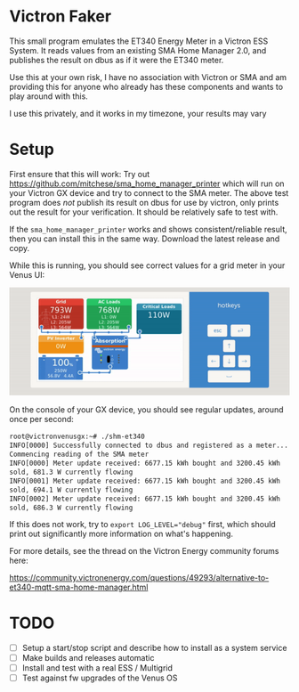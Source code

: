 # Victron Faker
This small program emulates the ET340 Energy Meter in a Victron ESS System. It reads
values from an existing SMA Home Manager 2.0, and publishes the result on dbus as
if it were the ET340 meter.

Use this at your own risk, I have no association with Victron or SMA and am providing
this for anyone who already has these components and wants to play around with this.

I use this privately, and it works in my timezone, your results may vary

# Setup

First ensure that this will work: Try out https://github.com/mitchese/sma_home_manager_printer
which will run on your Victron GX device and try to connect to the SMA meter. The above test
program does _not_ publish its result on dbus for use by victron, only prints out the result
for your verification. It should be relatively safe to test with.

If the `sma_home_manager_printer` works and shows consistent/reliable result, then you can
install this in the same way. Download the latest release and copy.

While this is running, you should see correct values for a grid meter in your Venus UI:

![Venus GX UI](img/meter_sample.gif)

On the console of your GX device, you should see regular updates, around once per second:
```
root@victronvenusgx:~# ./shm-et340
INFO[0000] Successfully connected to dbus and registered as a meter... Commencing reading of the SMA meter
INFO[0000] Meter update received: 6677.15 kWh bought and 3200.45 kWh sold, 681.3 W currently flowing
INFO[0001] Meter update received: 6677.15 kWh bought and 3200.45 kWh sold, 694.1 W currently flowing
INFO[0002] Meter update received: 6677.15 kWh bought and 3200.45 kWh sold, 686.3 W currently flowing
```

If this does not work, try to `export LOG_LEVEL="debug"` first, which should print out significantly more
information on what's happening.

For more details, see the thread on the Victron Energy community forums here:

https://community.victronenergy.com/questions/49293/alternative-to-et340-mqtt-sma-home-manager.html

# TODO

  - [ ] Setup a start/stop script and describe how to install as a system service
  - [ ] Make builds and releases automatic
  - [ ] Install and test with a real ESS / Multigrid
  - [ ] Test against fw upgrades of the Venus OS
